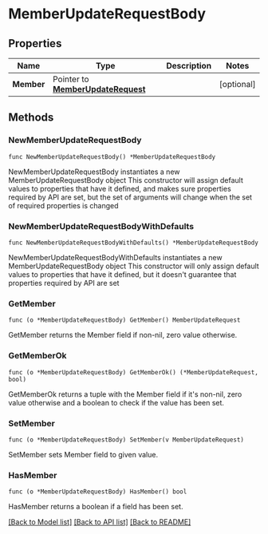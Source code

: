 # MemberUpdateRequestBody

## Properties

Name | Type | Description | Notes
------------ | ------------- | ------------- | -------------
**Member** | Pointer to [**MemberUpdateRequest**](MemberUpdateRequest.md) |  | [optional] 

## Methods

### NewMemberUpdateRequestBody

`func NewMemberUpdateRequestBody() *MemberUpdateRequestBody`

NewMemberUpdateRequestBody instantiates a new MemberUpdateRequestBody object
This constructor will assign default values to properties that have it defined,
and makes sure properties required by API are set, but the set of arguments
will change when the set of required properties is changed

### NewMemberUpdateRequestBodyWithDefaults

`func NewMemberUpdateRequestBodyWithDefaults() *MemberUpdateRequestBody`

NewMemberUpdateRequestBodyWithDefaults instantiates a new MemberUpdateRequestBody object
This constructor will only assign default values to properties that have it defined,
but it doesn't guarantee that properties required by API are set

### GetMember

`func (o *MemberUpdateRequestBody) GetMember() MemberUpdateRequest`

GetMember returns the Member field if non-nil, zero value otherwise.

### GetMemberOk

`func (o *MemberUpdateRequestBody) GetMemberOk() (*MemberUpdateRequest, bool)`

GetMemberOk returns a tuple with the Member field if it's non-nil, zero value otherwise
and a boolean to check if the value has been set.

### SetMember

`func (o *MemberUpdateRequestBody) SetMember(v MemberUpdateRequest)`

SetMember sets Member field to given value.

### HasMember

`func (o *MemberUpdateRequestBody) HasMember() bool`

HasMember returns a boolean if a field has been set.


[[Back to Model list]](../README.md#documentation-for-models) [[Back to API list]](../README.md#documentation-for-api-endpoints) [[Back to README]](../README.md)


